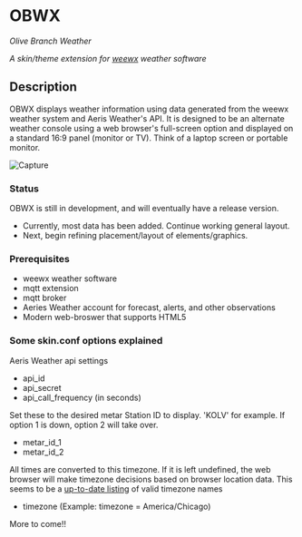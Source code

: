 # OBWX
*Olive Branch Weather*

*A skin/theme extension for [weewx](http://www.weewx.com) weather software*

## Description
OBWX displays weather information using data generated from the weewx 
weather system and Aeris Weather's API. It is designed to be an alternate 
weather console using a web browser's full-screen option and displayed on a 
standard 16:9 panel (monitor or TV). Think of a laptop screen or portable monitor. 


![Capture](https://user-images.githubusercontent.com/116417003/222556565-7beb0513-def3-4818-a713-f74a556e21eb.PNG)


### Status
OBWX is still in development, and will eventually have a release version.
* Currently, most data has been added. Continue working general layout.
* Next, begin refining placement/layout of elements/graphics.

### Prerequisites
* weewx weather software
* mqtt extension
* mqtt broker
* Aeries Weather account for forecast, alerts, and other observations
* Modern web-broswer that supports HTML5

### Some skin.conf options explained
Aeris Weather api settings
* api_id
* api_secret
* api_call_frequency (in seconds)

Set these to the desired metar Station ID to display. 'KOLV' for example.
If option 1 is down, option 2 will take over.
* metar_id_1
* metar_id_2

All times are converted to this timezone. If it is left undefined, 
the web browser will make timezone decisions based on browser location data. 
This seems to be a [up-to-date listing](https://github.com/vvo/tzdb/blob/main/time-zones-names.json) of valid timezone names
* timezone (Example: timezone = America/Chicago)


More to come!!
